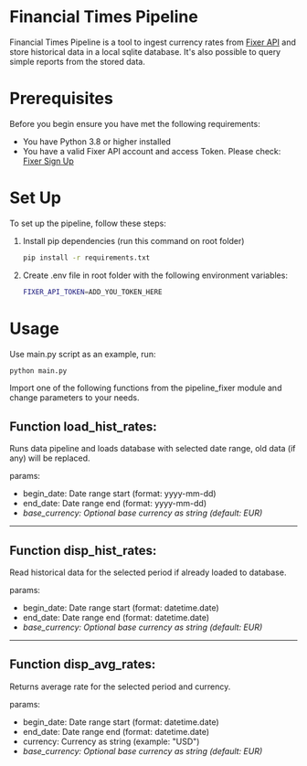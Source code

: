 # Financial Times Pipeline

Financial Times Pipeline is a tool to ingest currency rates from [Fixer API](https://fixer.io/) and store historical data in a local sqlite database. It's also possible to query simple reports from the stored data.

# Prerequisites

Before you begin ensure you have met the following requirements:

* You have Python 3.8 or higher installed
* You have a valid Fixer API account and access Token. Please check: [Fixer Sign Up](https://fixer.io/signup/free)

# Set Up

To set up the pipeline, follow these steps:

1. Install pip dependencies (run this command on root folder) 
    ```bash
    pip install -r requirements.txt
    ```
2. Create .env file in root folder with the following environment variables:

    ```bash
    FIXER_API_TOKEN=ADD_YOU_TOKEN_HERE
    ```

# Usage

Use main.py script as an example, run:

```bash
python main.py
```

Import one of the following functions from the pipeline_fixer module and change parameters to your needs. 

## Function load_hist_rates: 

Runs data pipeline and loads database with selected date range, old data (if any) will be replaced.
    
params:
    
* begin_date: Date range start (format: yyyy-mm-dd)
* end_date: Date range end (format: yyyy-mm-dd)
* *base_currency: Optional base currency as string (default: EUR)*

---

## Function disp_hist_rates: 
    
Read historical data for the selected period if already loaded to database.

params:

* begin_date: Date range start (format: datetime.date)
* end_date: Date range end (format: datetime.date)
* *base_currency: Optional base currency as string (default: EUR)*

---

## Function disp_avg_rates: 
    
Returns average rate for the selected period and currency.

params:

* begin_date: Date range start (format: datetime.date)
* end_date: Date range end (format: datetime.date)
* currency: Currency as string (example: "USD")
* *base_currency: Optional base currency as string (default: EUR)*